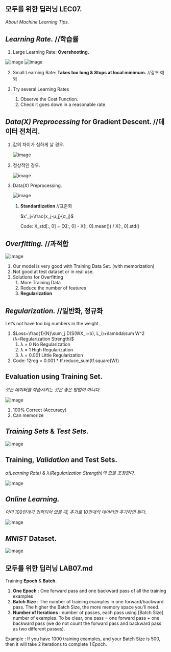 ## 모두를 위한 딥러닝 LEC07.
*About Machine Learning Tips.*

## *Learning Rate.* //학습률
1. Large Learning Rate: **Overshooting.**

![image](https://user-images.githubusercontent.com/66259854/93868399-59b63a80-fd05-11ea-856d-37b55664fe19.png)
![image](https://user-images.githubusercontent.com/66259854/93868405-5c189480-fd05-11ea-97ce-a1fe13880750.png)

2. Small Learning Rate: **Takes too long & Stops at local minimum.** //강조 예외

3. Try several Learning Rates
   1) Observe the Cost Function.
   2) Check it goes down in a reasonable rate.

## *Data(X) Preprocessing* for Gradient Descent. //데이터 전처리.
1. 값의 차이가 심하게 날 경우.

   ![image](https://user-images.githubusercontent.com/66259854/93868417-5f138500-fd05-11ea-86eb-6d606dd3050e.png)

2. 정상적인 경우.

   ![image](https://user-images.githubusercontent.com/66259854/93868511-7f434400-fd05-11ea-99a8-24d483d3058b.png)

3. Data(X) Preprocessing.

   ![image](https://user-images.githubusercontent.com/66259854/93868519-823e3480-fd05-11ea-9e47-68a266afa821.png)

   1) **Standardization** //표준화

      $x'_j=\frac{x_j-μ_j}{σ_j}$
      
      Code: X_std[:, 0] = (X[:, 0] - X[:, 0].mean()) / X[:, 0].std()

## *Overfitting.* //과적합
![image](https://user-images.githubusercontent.com/66259854/93868534-866a5200-fd05-11ea-974e-c997546a80da.png)

1. Our model is very good with Training Data Set. (with memorization)
2. Not good at test dataset or in real use.
3. Solutions for Overfitting
   1)	More Training Data
   2)	Reduce the number of features
   3)	**Regularization**
   
## *Regularization.* //일반화, 정규화
Let’s not have too big numbers in the weight.

1. $Loss=\frac{1}{N}\sum_j D(S(WX_i+b), L_i)+\lambda\sum W^2 (λ=Regularization Strength)$
   1) λ = 0	      No Regularization
	 2) λ = 1	      High Regularization 
	 3) λ = 0.001	  Little Regularization
2. Code: 12reg = 0.001 * tf.reduce_sum(tf.square(W))

## Evaluation using Training Set.
*모든 데이터를 학습시키는 것은 좋은 방법이 아니다.*

![image](https://user-images.githubusercontent.com/66259854/93868549-8c603300-fd05-11ea-8d76-7e70ab465f62.png)

1. 100% Correct (Accuracy)
2. Can memorize

## *Training Sets* & *Test Sets.*
![image](https://user-images.githubusercontent.com/66259854/93868558-8f5b2380-fd05-11ea-914d-13aa36682117.png)

## Training, *Validation* and Test Sets.
*α(Learning Rate) & λ(Regularization Strength)의 값을 조정한다.*

![image](https://user-images.githubusercontent.com/66259854/93868571-94b86e00-fd05-11ea-9127-0f25f3f8e3c9.png)

## *Online Learning.*
*이미 100만개가 입력되어 있을 때, 추가로 10만개의 데이터만 추가하면 된다.*

![image](https://user-images.githubusercontent.com/66259854/93868581-97b35e80-fd05-11ea-8a23-417face4d654.png)

## *MNIST* Dataset.
![image](https://user-images.githubusercontent.com/66259854/93868598-9e41d600-fd05-11ea-8bfc-54a56e55d789.png)



## 모두를 위한 딥러닝 LAB07.md
Training **Epoch** & **Batch.**
  1. **One Epoch** : One forward pass and one backward pass of all the training examples
  2. **Batch Size** : The number of training examples in one forward/backward pass. The higher the Batch Size, the more memory space you'll need.
  3. **Number of Iterations** : number of passes, each pass using [Batch Size] number of examples. To be clear, one pass = one forward pass + one backward pass (we do not count the forward pass and backward pass as two different passes).
  
Example : If you have 1000 training examples, and your Batch Size is 500, then it will take 2 Iterations to complete 1 Epoch.
